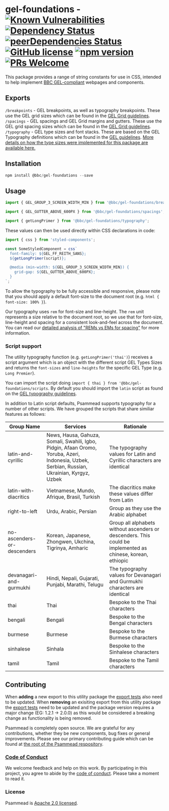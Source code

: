 # gel-foundations - [![Known Vulnerabilities](https://snyk.io/test/github/bbc/psammead/badge.svg?targetFile=packages%2Futilities%2Fgel-foundations%2Fpackage.json)](https://snyk.io/test/github/bbc/psammead?targetFile=packages%2Futilities%2Fgel-foundations%2Fpackage.json) [![Dependency Status](https://david-dm.org/bbc/psammead.svg?path=packages/utilities/gel-foundations)](https://david-dm.org/bbc/psammead?path=packages/utilities/gel-foundations) [![peerDependencies Status](https://david-dm.org/bbc/psammead/peer-status.svg?path=packages/utilities/gel-foundations)](https://david-dm.org/bbc/psammead?path=packages/utilities/gel-foundations&type=peer) [![GitHub license](https://img.shields.io/badge/license-Apache%202.0-blue.svg)](https://github.com/bbc/psammead/blob/latest/LICENSE) [![npm version](https://img.shields.io/npm/v/@bbc/gel-foundations.svg)](https://www.npmjs.com/package/@bbc/gel-foundations) [![PRs Welcome](https://img.shields.io/badge/PRs-welcome-brightgreen.svg)](https://github.com/bbc/psammead/blob/latest/CONTRIBUTING.md)

This package provides a range of string constants for use in CSS, intended to help implement [BBC GEL-compliant](https://www.bbc.co.uk/gel/articles/what-is-gel) webpages and components.

## Exports

`/breakpoints` - GEL breakpoints, as well as typography breakpoints. These use the GEL grid sizes which can be found in the [GEL Grid guidelines](https://www.bbc.co.uk/gel/guidelines/grid#grid-sizes).  
`/spacings` - GEL spacings and GEL Grid margins and gutters. These use the GEL grid spacing sizes which can be found in the [GEL Grid guidelines](https://www.bbc.co.uk/gel/guidelines/grid#spacing-layout).  
`/typography` - GEL type sizes and font stacks. These are based on the GEL Typography definitions which can be found in the [GEL guidelines](https://www.bbc.co.uk/gel/guidelines/typography). [More details on how the type sizes were implemented for this package are available here.](./typography_sizes_web.md)

## Installation

```jsx
npm install @bbc/gel-foundations --save
```

## Usage

```jsx
import { GEL_GROUP_3_SCREEN_WIDTH_MIN } from '@bbc/gel-foundations/breakpoints';

import { GEL_GUTTER_ABOVE_600PX } from '@bbc/gel-foundations/spacings';

import { getLongPrimer } from '@bbc/gel-foundations/typography';
```

These values can then be used directly within CSS declarations in code:

```jsx
import { css } from 'styled-components';

const SomeStyledComponent = css`
  font-family: ${GEL_FF_REITH_SANS};
  ${getLongPrimer(script)};

  @media (min-width: ${GEL_GROUP_3_SCREEN_WIDTH_MIN}) {
    grid-gap: ${GEL_GUTTER_ABOVE_600PX};
  }
`;
```

To allow the typography to be fully accessible and responsive, please note that you should apply a default font-size to the document root (e.g. `html { font-size: 100% }`).

Our typography uses `rem` for font-size and line-height. The `rem` unit represents a size relative to the document root, so we use that for font-size, line-height and spacing for a consistent look-and-feel across the document. You can read our [detailed analysis of "REMs vs EMs for spacing"](https://github.com/bbc/psammead/tree/latest/documentation/Spacing-Units.md) for more information.

### Script support

The utility typography function (e.g. `getLongPrimer('thai')`) receives a script argument which is an object with the different script GEL Types Sizes and returns the `font-sizes` and `line-heights` for the specific GEL Type (e.g. `Long Premier`).

You can import the script doing `import { thai } from '@bbc/gel-foundations/scripts`. By default you should import the `latin` script as found on the [GEL typography guidelines](https://www.bbc.co.uk/gel/guidelines/typography#type-sizes).

In addition to Latin script defaults, Psammead supports typography for a number of other scripts. We have grouped the scripts that share similiar features as follows:

<!-- prettier-ignore -->
| Group Name                  | Services |             Rationale       |
| --------------------------- | -------- | --------------------------- | 
| latin-and-cyrillic          | News, Hausa, Gahuza, Somali, Swahili, Igbo, Pidgin, Afaan Oromo, Yoruba, Azeri, Indonesia, Uzbek, Serbian, Russian, Ukrainian, Kyrgyz, Uzbek | The typography values for Latin and Cyrillic characters are identical |
| latin-with-diacritics | Vietnamese, Mundo, Afrique, Brasil, Turkish | The diacritics make these values differ from Latin | 
| right-to-left                      | Urdu, Arabic, Persian | Group as they use the Arabic alphabet | 
| no-ascenders-or-descenders  | Korean, Japanese, Zhongwen, Ukchina, Tigrinya, Amharic | Group all alphabets without ascenders or descenders. This could be implemented as chinese, korean, ethiopic | Hindi, Nepali, Gujarati, Punjabi, Marathi, Telugu | The typography values for Devanagari and Gurmukhi characters are identical |
| devanagari-and-gurmukhi     |  Hindi, Nepali, Gujarati, Punjabi, Marathi, Telugu | The typography values for Devanagari and Gurmukhi characters are identical |   
| thai                        | Thai     | Bespoke to the Thai characters       | 
| bengali                     | Bengali  | Bespoke to the Bengal characters     | 
| burmese                     | Burmese  | Bespoke to the Burmese characters    | 
| sinhalese                   | Sinhala  | Bespoke to the Sinhalese characters  | 
| tamil                       | Tamil    | Bespoke to the Tamil characters      |

## Contributing

When **adding** a new export to this utility package the [export tests](https://github.com/bbc/psammead/blob/5d7395fd60bd8d73796d5a23775b4b5b36db1445/packages/utilities/gel-foundations/index.test.jsx#L13-L59) also need to be updated. When **removing** an exisiting export from this utility package the [export tests](https://github.com/bbc/psammead/blob/5d7395fd60bd8d73796d5a23775b4b5b36db1445/packages/utilities/gel-foundations/index.test.jsx#L13-L59) need to be updated and the package version requires a major change (EG: 1.2.1 -> 2.0.0) as this would be considered a breaking change as functionality is being removed.

Psammead is completely open source. We are grateful for any contributions, whether they be new components, bug fixes or general improvements. Please see our primary contributing guide which can be found at [the root of the Psammead respository](https://github.com/bbc/psammead/blob/latest/CONTRIBUTING.md).

### [Code of Conduct](https://github.com/bbc/psammead/blob/latest/CODE_OF_CONDUCT.md)

We welcome feedback and help on this work. By participating in this project, you agree to abide by the [code of conduct](https://github.com/bbc/psammead/blob/latest/CODE_OF_CONDUCT.md). Please take a moment to read it.

### License

Psammead is [Apache 2.0 licensed](https://github.com/bbc/psammead/blob/latest/LICENSE).
